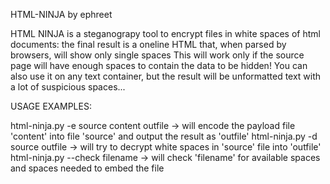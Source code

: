 HTML-NINJA by ephreet

HTML NINJA is a steganograpy tool to encrypt files in white spaces of html documents: the final result is a oneline HTML that, when parsed by browsers, will show only single spaces
This will work only if the source page will have enough spaces to contain the data to be hidden!
You can also use it on any text container, but the result will be unformatted text with a lot of suspicious spaces...


USAGE EXAMPLES:

html-ninja.py -e source content outfile -> will encode the payload file 'content' into file 'source' and output the result as 'outfile'
html-ninja.py -d source outfile -> will try to decrypt white spaces in 'source' file into 'outfile'
html-ninja.py --check filename -> will check 'filename' for available spaces and spaces needed to embed the file

